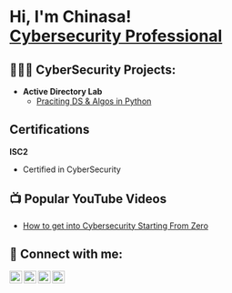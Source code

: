 <h1>Hi, I'm Chinasa! <br/> <a href="https://www.linkedin.com/in/chinasandidi/">Cybersecurity Professional</a>

<h2>👩🏾‍💻 CyberSecurity Projects:</h2>

- <b>Active Directory Lab</b>
  - [Praciting DS & Algos in Python](https://github.com/nasablastoff/laburl)

<h2>Certifications</h2>

<b>ISC2</b>
- Certified in CyberSecurity



<h2>📺 Popular YouTube Videos</h2>

- [How to get into Cybersecurity Starting From Zero](https://www.youtube.com/watch?v=a83ASGn_V_s)


<h2> 🤳 Connect with me:</h2>

[<img align="left" alt="JoshMadakor | YouTube" width="22px" src="https://cdn.jsdelivr.net/npm/simple-icons@v3/icons/youtube.svg" />][youtube]
[<img align="left" alt="JoshMadakor | Twitter" width="22px" src="https://cdn.jsdelivr.net/npm/simple-icons@v3/icons/twitter.svg" />][twitter]
[<img align="left" alt="JoshMadakor | LinkedIn" width="22px" src="https://cdn.jsdelivr.net/npm/simple-icons@v3/icons/linkedin.svg" />][linkedin]
[<img align="left" alt="JoshMadakor | Instagram" width="22px" src="https://cdn.jsdelivr.net/npm/simple-icons@v3/icons/instagram.svg" />][instagram]

[twitter]: https://twitter.com/chinasawashere
[youtube]: https://www.youtube.com/@chinasawashacked
[instagram]: https://www.instagram.com/chinasawashacked/
[linkedin]: https://linkedin.com/in/chinasandidi


